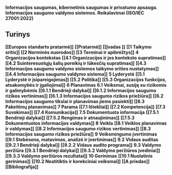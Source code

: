 **Informacijos saugumas, kibernetinis saugumas ir privatumo apsauga. Informacijos saugumo valdymo sistemos. Reikalavimai (ISO/IEC 27001:2022)**

## Turinys

**[[Europos standarto pratarmė]]**
**[[Pratarmė]]**
**[[Įvadas ]]**
**[[1 Taikymo sritis]]**
**[[2 Norminės nuorodos]]**
**[[3 Terminai ir apibrėžtys]]**
**4 Organizacijos kontekstas**
**[[4.1 Organizacijos ir jos konteksto supratimas]]**
**[[4.2 Suinteresuotųjų šalių poreikių ir lūkesčių supratimas]]**
**[[4.3 Informacijos saugumo valdymo sistemos taikymo srities nustatymas]]**
**[[4.4 Informacijos saugumo valdymo sistema]]**
**5 Lyderystė**
**[[5.1 Lyderystė ir įsipareigojimas]]**
**[[5.2 Politika]]**
**[[5.3 Organizacijos funkcijos, atsakomybės ir įgaliojimai]]**
**6 Planavimas**
**6.1 Veiksmai, susiję su rizikomis ir galimybėmis**
**[[6.1.1 Bendrieji dalykai]]**
**[[6.1.2 Informacijos saugumo rizikos vertinimas]]**
**[[6.1.3 Informacijos saugumo rizikos priežiūra]]**
**[[6.2 Informacijos saugumo tikslai ir planavimas jiems pasiekti]]**
**[[6.3 Pakeitimų planavimas]]**
**7 Parama**
**[[7.1 Ištekliai]]**
**[[7.2 Kompetencija]]**
**[[7.3 Suvokimas]]**
**[[7.4 Komunikacija]]**
**7.5 Dokumentuota informacija**
**[[7.5.1  Bendrieji dalykai]]**
**[[7.5.2 Rengimas ir atnaujinimas]]**
**[[7.5.3 Dokumentuotos informacijos valdymas]]**
**8 Veikla**
**[[8.1 Veiklos planavimas ir valdymas]]**
**[[8.2 Informacijos saugumo rizikos vertinimas]]**
**[[8.3 Informacijos saugumo rizikos priežiūra]]**
**9 Veiksmingumo įvertinimas**
**[[9.1 Stebėsena, matavimas, analizė ir įvertinimas]]**
**9.2 Vidaus auditas**
**[[9.2.1 Bendrieji dalykai]]**
**[[9.2.2 Vidaus audito programa]]**
**9.3 Valdymo peržiūra**
**[[9.3.1 Bendrieji dalykai]]**
**[[9.3.2 Valdymo peržiūros įvediniai]]**
**[[9.3.3 Valdymo peržiūros rezultatai]]**
**10 Gerinimas**
**[[10.1 Nuolatinis gerinimas]]**
**[[10.2 Neatitiktis ir korekciniai veiksmai]]**
**[[A priedas]]**
**[[Bibliografija]]**